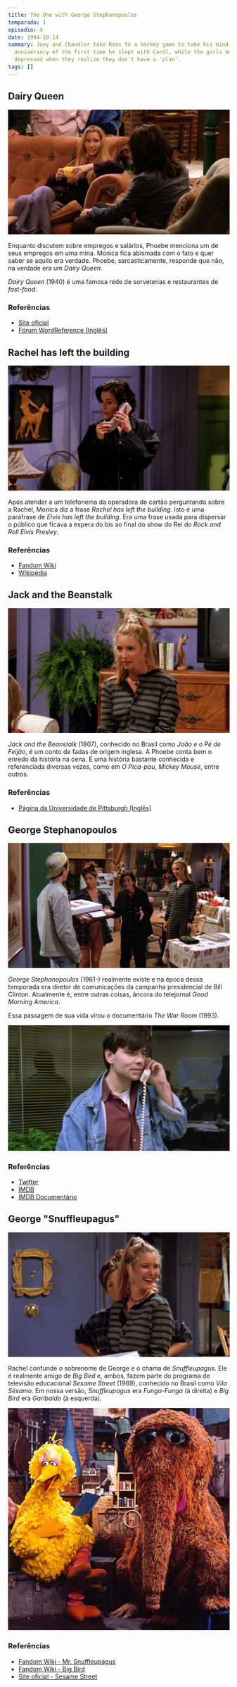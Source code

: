 ```yaml
---
title: The One with George Stephanopoulos
temporada: 1
episodio: 4
date: 1994-10-14
summary: Joey and Chandler take Ross to a hockey game to take his mind off the
  anniversary of the first time he slept with Carol, while the girls become
  depressed when they realize they don't have a 'plan'.
tags: []
---
```


## Dairy Queen

![Dairy Queen](./img/4/dairy-queen.png)

<cena>
  <phoebe
    original="- There was a cave-in in one of the mines, and eight people were killed."
    traducao="- Uma mina desabou e oito pessoas morreram."
  ></phoebe>
  <monica
    original="- Wow, you worked in a mine?"
    traducao="- Trabalhou em uma mina?"
  ></monica>
  <phoebe
    original="- No, I worked at a Dairy Queen. Why?"
    traducao="- Não, em um Dairy Queen. Por quê?"
  ></phoebe>
</cena>

Enquanto discutem sobre empregos e salários, Phoebe menciona um de seus empregos
em uma mina. Monica fica abismada com o fato e quer saber se aquilo era verdade.
Phoebe, sarcasticamente, responde que não, na verdade era um *Dairy Queen*.

*Dairy Queen* (1940) é uma famosa rede de sorveterias e restaurantes de *fast-food*.

### Referências

- [Site oficial](https://dairyqueen.com/)
- [Fórum WordReference (Inglês)](https://forum.wordreference.com/threads/dairy-queen-mine.1442748/)

## Rachel has left the building

![Rachel has left the building](./img/4/rachel-has-left-the-building.png)

<cena>
  <monica
    original="- Rachel has left the building."
    traducao="- Rachel deixou o edifício."
  ></monica>
</cena>

Após atender a um telefonema da operadora de cartão perguntando sobre a Rachel,
Monica diz a frase *Rachel has left the building*. Isto é uma paráfrase de
*Elvis has left the building*. Era uma frase usada para dispersar o público
que ficava a espera do bis ao final do show do Rei do *Rock and Roll Elvis Presley*.

### Referências

- [Fandom Wiki](https://friends.fandom.com/wiki/The_One_With_George_Stephanopoulos)
- [Wikipédia](https://en.wikipedia.org/wiki/Elvis_has_left_the_building)

## Jack and the Beanstalk

![Jack and the Beanstalk](./img/4/jack-and-the-beanstalk.png)

<cena>
  <phoebe
    original="- You are just like Jack."
    traducao="- Você é igual ao João."
  ></phoebe>
  <rachel
    original="- Jack from downstairs?"
    traducao="- João, do andar de baixo?"
  ></rachel>
  <phoebe
    original="- No, Jack and the Beanstalk."
    traducao="- Não, João e o Pé de Feijão."
  ></phoebe>
</cena>

*Jack and the Beanstalk* (1807), conhecido no Brasil como *João e o Pé de Feijão*,
é um conto de fadas de origem inglesa. A Phoebe conta bem o enredo da história na cena.
É uma história bastante conhecida e referenciada diversas vezes, como em *O Pica-pau*,
*Mickey Mouse*, entre outros.

### Referências

- [Página da Universidade de Pittsburgh (Inglês)](https://www.pitt.edu/~dash/type0328jack.html)

## George Stephanopoulos

![George Stephanopoulos](./img/4/george-stephanopoulos.png)

<cena>
  <monica
    original="- Did you say G. Stephanopoulos?"
    traducao="- Calma, você falou G. Stephanopoulos?"
  ></monica>
</cena>

*George Stephanopoulos* (1961-) realmente existe e na época dessa temporada era
diretor de comunicações da campanha presidencial de Bill Clinton. Atualmente é,
entre outras coisas, âncora do telejornal *Good Morning America*.

Essa passagem de sua vida virou o documentário *The War Room* (1993).

![George Stephanopoulos - The War Room](./img/4/george-stephanopoulos-war-room.jpg)

### Referências

- [Twitter](https://twitter.com/gstephanopoulos)
- [IMDB](https://www.imdb.com/name/nm0826888/?ref_=tt_ov_st_sm)
- [IMDB Documentário](https://www.imdb.com/title/tt0108515/)

## George "Snuffleupagus"

![George "Snuffleupagus"](./img/4/george-snuffleupagus.png)

<cena>
  <rachel
    original="- Who's George Snuffleupagus?"
    traducao="- Quem é George Snuffleupagus?"
  ></rachel>
  <phoebe
    original="- That's Big Bird's friend."
    traducao="- Amigo do Garibaldo."
  ></phoebe>
</cena>

Rachel confunde o sobrenome de George e o chama de *Snuffleupagus*. Ele é realmente
amigo de *Big Bird* e, ambos, fazem parte do programa de televisão educacional
*Sesame Street* (1969), conhecido no Brasil como *Vila Sésamo*. Em nossa versão,
*Snuffleupagus* era *Funga-Funga* (à direita) e *Big Bird* era *Garibaldo* (à esquerda).

![Snuffleupagus e Big Bird](./img/4/snuffleupagus-big-bird.jpg)

### Referências

- [Fandom Wiki - Mr. Snuffleupagus](https://muppet.fandom.com/wiki/Mr._Snuffleupagus)
- [Fandom Wiki - Big Bird](https://muppet.fandom.com/wiki/Big_Bird)
- [Site oficial - Sesame Street](https://www.sesamestreet.org/)
